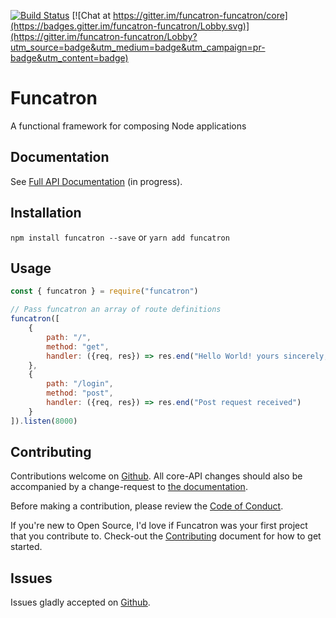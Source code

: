 [![Build Status](https://travis-ci.org/sjones6/funcatron.svg?branch=master)](https://travis-ci.org/sjones6/funcatron)
[![Chat at https://gitter.im/funcatron-funcatron/core](https://badges.gitter.im/funcatron-funcatron/Lobby.svg)](https://gitter.im/funcatron-funcatron/Lobby?utm_source=badge&utm_medium=badge&utm_campaign=pr-badge&utm_content=badge)

# Funcatron

A functional framework for composing Node applications

## Documentation

See [Full API Documentation](https://sjones6.gitbooks.io/funcatron/content/) (in progress).

## Installation

`npm install funcatron --save` or `yarn add funcatron`

## Usage

```javascript
const { funcatron } = require("funcatron")

// Pass funcatron an array of route definitions
funcatron([
    {
        path: "/",
        method: "get",
        handler: ({req, res}) => res.end("Hello World! yours sincerely, funcatron")
    },
    {
        path: "/login",
        method: "post",
        handler: ({req, res}) => res.end("Post request received")
    }
]).listen(8000)
```

## Contributing

Contributions welcome on [Github](https://github.com/sjones6/funcatron/pulls). All core-API changes should also be accompanied by a change-request to [the documentation](https://github.com/sjones6/funcatron-docs).

Before making a contribution, please review the [Code of Conduct](https://github.com/sjones6/funcatron/blob/master/CODE_OF_CONDUCT.md).

If you're new to Open Source, I'd love if Funcatron was your first project that you contribute to. Check-out the [Contributing](https://github.com/sjones6/funcatron/blob/master/CONTRIBUTING.md) document for how to get started.

## Issues

Issues gladly accepted on [Github](https://github.com/sjones6/funcatron/issues).
